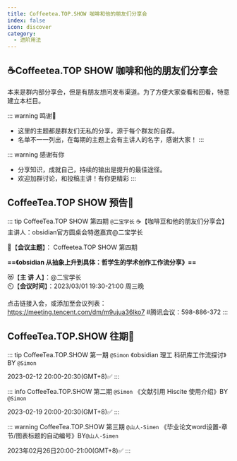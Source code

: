 ```yaml
---
title: Coffeetea.TOP.SHOW 咖啡和他的朋友们分享会
index: false
icon: discover
category:
  - 进阶用法
---
```

## ☕Coffeetea.TOP SHOW 咖啡和他的朋友们分享会
本来是群内部分享会，但是有朋友想问发布渠道。为了方便大家查看和回看，特意建立本栏目。

::: warning 鸣谢📢
- 这里的主题都是群友们无私的分享，源于每个群友的自荐。
- 名单不一一列出，在每期的主题上会有主讲人的名字，感谢大家！
:::

::: warning 感谢有你
- 分享知识，成就自己，持续的输出是提升的最佳途径。
- 欢迎加群讨论，和投稿主讲！有你更精彩
:::
## CoffeeTea.TOP SHOW 预告📢
::: tip CoffeeTea.TOP SHOW 第四期 `@二宝学长`
☕【咖啡豆和他的朋友们分享会】  
主讲人：obsidian官方圆桌会特邀嘉宾@二宝学长

🍖【**会议主题**】：
Coffeetea.TOP SHOW 第四期

**==《obsidian 从抽象上升到具体：哲学生的学术创作工作流分享》==**

😻【**主 讲 人**】：@二宝学长  
⏲️【**会议时间**】：2023/03/01 19:30-21:00 周三晚

点击链接入会，或添加至会议列表：  
https://meeting.tencent.com/dm/m9ujua36lko7
#腾讯会议：598-886-372
:::

## CoffeeTea.TOP.SHOW 往期🚀

::: tip CoffeeTea.TOP.SHOW 第一期 `@Simon`
《obsidian 理工 科研库工作流探讨》BY `@Simon`

2023-02-12 20:00-20:30(GMT+8)✅
:::

::: info CoffeeTea.TOP.SHOW 第二期 `@Simon`
《文献引用 Hiscite 使用介绍》BY `@Simon`

2023-02-19 20:00-20:30(GMT+8)✅
:::

::: warning CoffeeTea.TOP.SHOW 第三期 `@山人-Simen`
《毕业论文word设置-章节/图表标题的自动编号》BY`@山人-Simen`

2023年02月26日20:00-21:00(GMT+8)✅
:::

